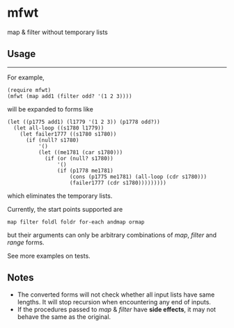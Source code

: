 # mfwt
map &amp; filter without temporary lists

## Usage
---
For example,

    (require mfwt)
    (mfwt (map add1 (filter odd? '(1 2 3))))

will be expanded to forms like

    (let ((p1775 add1) (l1779 '(1 2 3)) (p1778 odd?))
      (let all-loop ((s1780 l1779))
        (let failer1777 ((s1780 s1780))
          (if (null? s1780)
              '()
              (let ((me1781 (car s1780)))
                (if (or (null? s1780))
                    '()
                    (if (p1778 me1781)
                        (cons (p1775 me1781) (all-loop (cdr s1780)))
                        (failer1777 (cdr s1780)))))))))

which eliminates the temporary lists.


Currently, the start points supported are 

    map filter foldl foldr for-each andmap ormap

but their arguments can only be arbitrary combinations of *map*, *filter* and *range* forms.

See more examples on tests.

## Notes
* The converted forms will not check whether all input lists have same lengths. It will stop recursion when encountering any end of inputs.
* If the procedures passed to *map* & *filter* have **side effects**, it may not behave the same as the original.